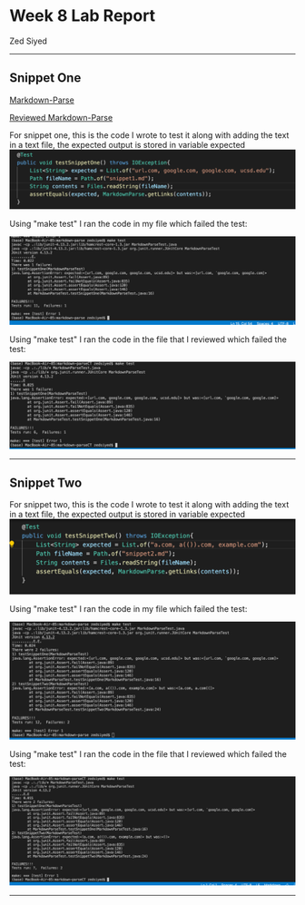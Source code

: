 # Week 8 Lab Report

Zed Siyed

***
## Snippet One ##

[Markdown-Parse](https://github.com/zsiyed/markdown-parse)

[Reviewed Markdown-Parse](https://github.com/christopherthomason/markdown-parse)

For snippet one, this is the code I wrote to test it along with adding the text in a text file, the expected output is stored in variable expected
![image](snippet1code.png)

Using "make test" I ran the code in my file which failed the test:

![image](snippet1mytest.png)

Using "make test" I ran the code in the file that I reviewed which failed the test:

![image](snippet1TCcode.png)

***
## Snippet Two ##

For snippet two, this is the code I wrote to test it along with adding the text in a text file, the expected output is stored in variable expected
![image](snippet2code.png)

Using "make test" I ran the code in my file which failed the test:

![image](snippet2mytest.png)

Using "make test" I ran the code in the file that I reviewed which failed the test:

![image](snippet2CTcode.png)

***